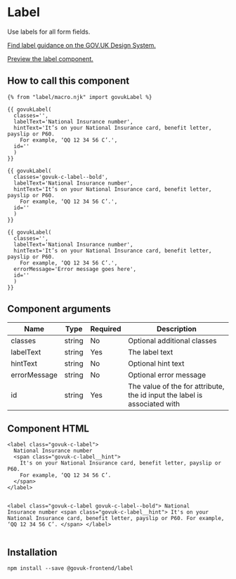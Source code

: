 


<h1 class="govuk-u-heading-36">
Label
</h1>

<p class="govuk-u-core-24">
  Use labels for all form fields.
</p>

<p class="govuk-u-copy-19">
  <a href="http://www.linktodesignsystem.com/label">Find label guidance on the GOV.UK Design System.</a>
</p>


<p class="govuk-u-copy-19">
<a href="http://govuk-frontend-review.herokuapp.com/components/label/preview">Preview the label component.
</a>
</p>

  <h2 class="govuk-u-heading-24">How to call this component</h2>

  <pre><code>{% from &quot;label/macro.njk&quot; import govukLabel %}

{{ govukLabel(
  classes=&#39;&#39;,
  labelText=&#39;National Insurance number&#39;,
  hintText=&#39;It’s on your National Insurance card, benefit letter, payslip or P60.
    For example, ‘QQ 12 34 56 C’.&#39;,
  id=&#39;&#39;
  )
}}

{{ govukLabel(
  classes=&#39;govuk-c-label--bold&#39;,
  labelText=&#39;National Insurance number&#39;,
  hintText=&#39;It’s on your National Insurance card, benefit letter, payslip or P60.
    For example, ‘QQ 12 34 56 C’.&#39;,
  id=&#39;&#39;
  )
}}

{{ govukLabel(
  classes=&#39;&#39;,
  labelText=&#39;National Insurance number&#39;,
  hintText=&#39;It’s on your National Insurance card, benefit letter, payslip or P60.
    For example, ‘QQ 12 34 56 C’.&#39;,
  errorMessage=&#39;Error message goes here&#39;,
  id=&#39;&#39;
  )
}}
</code></pre>

<h2 class="govuk-u-heading-24">Component arguments</h2>

<div>

<!-- TODO: Use the table macro here and pass it component argument data -->
| Name          | Type    | Required  | Description
|---            |---      |---        |---
| classes       | string  | No        | Optional additional classes
| labelText     | string  | Yes       | The label text
| hintText      | string  | No        | Optional hint text
| errorMessage  | string  | No        | Optional error message
| id            | string  | Yes       | The value of the for attribute, the id input the label is associated with

</div>

<h2 class="govuk-u-heading-24">Component HTML</h2>
<pre><code>&lt;label class=&quot;govuk-c-label&quot;&gt;
  National Insurance number
  &lt;span class=&quot;govuk-c-label__hint&quot;&gt;
    It&#39;s on your National Insurance card, benefit letter, payslip or P60.
    For example, ‘QQ 12 34 56 C’.
  &lt;/span&gt;
&lt;/label&gt;

&lt;label class=&quot;govuk-c-label govuk-c-label--bold&quot;&gt;
  National Insurance number
  &lt;span class=&quot;govuk-c-label__hint&quot;&gt;
    It&#39;s on your National Insurance card, benefit letter, payslip or P60.
    For example, ‘QQ 12 34 56 C’.
  &lt;/span&gt;
&lt;/label&gt;
</code></pre>

<h2 class="govuk-u-heading-24">Installation</h2>
<pre><code>npm install --save @govuk-frontend/label</code></pre>

